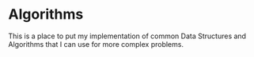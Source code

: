 # Algorithms
This is a place to put my implementation of common Data Structures and Algorithms that I can use for more complex problems.
